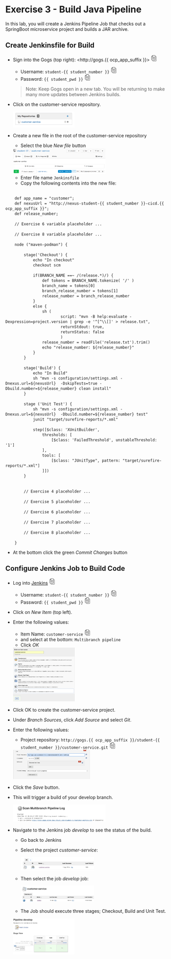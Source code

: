 # Exercise 3 - Build Java Pipeline

In this lab, you will create a Jenkins Pipeline Job that checks out a SpringBoot microservice project and builds a JAR archive.

## Create Jenkinsfile for Build

* Sign into the Gogs (top right): <http://gogs.{{ ocp_app_suffix }}> <a href="#0"><img src="../images/copy-paste.jpeg" onclick="copyToClipboard('http://gogs.{{ ocp_app_suffix }}')" alt="copy-paste" width="20"></a>

    * Username: `student-{{ student_number }}` <a href="#0"><img src="../images/copy-paste.jpeg" onclick="copyToClipboard('student-{{ student_number }}')" alt="copy-paste" width="20"></a>
    * Password: `{{ student_pwd }}` <a href="#0"><img src="../images/copy-paste.jpeg" onclick="copyToClipboard('{{ student_pwd }}')" alt="copy-paste" width="20"></a>

    >Note: Keep Gogs open in a new tab. You will be returning to make many more updates between Jenkins builds.

* Click on the customer-service repository.

    
    <img src="../images/customer_service.png" alt="customer_service" width="40%">

* Create a new file in the root of the customer-service repository 
   * Select the blue *New file*  button
    
        
    <img src="../images/create_new_file.png" alt="create_new_file" width="60%">
    
   * Enter file name `Jenkinsfile` 
   * Copy the following contents into the new file:

```

    def app_name = "customer";
    def nexusUrl = "http://nexus-student-{{ student_number }}-cicd.{{ ocp_app_suffix }}";
    def release_number;
      
    // Exercise 6 variable placeholder ...
    
    // Exercise 8 variable placeholder ...
    
    node ("maven-podman") {
    
        stage('Checkout') {
            echo "In checkout"
            checkout scm
    
            if(BRANCH_NAME ==~ /(release.*)/) {
                def tokens = BRANCH_NAME.tokenize( '/' )
                branch_name = tokens[0]
                branch_release_number = tokens[1]
                release_number = branch_release_number
            }
            else {
                sh (
                        script: "mvn -B help:evaluate -Dexpression=project.version | grep -e '^[^\\[]' > release.txt",
                        returnStdout: true,
                        returnStatus: false
                        )
                release_number = readFile('release.txt').trim()
                echo "release_number: ${release_number}"
            }
        }
    
        stage('Build') {
            echo "In Build"
            sh "mvn -s configuration/settings.xml -Dnexus.url=${nexusUrl}  -DskipTests=true -Dbuild.number=${release_number} clean install"
        }
    
        stage ('Unit Test') {
            sh "mvn -s configuration/settings.xml -Dnexus.url=${nexusUrl}  -Dbuild.number=${release_number} test"
            junit "target/surefire-reports/*.xml"
    
            step([$class: 'XUnitBuilder',
                thresholds: [
                    [$class: 'FailedThreshold', unstableThreshold: '1']
                ],
                tools: [
                    [$class: "JUnitType", pattern: "target/surefire-reports/*.xml"]
                ]])
        }
    
        
        // Exercise 4 placeholder ...
        
        // Exercise 5 placeholder ...
        
        // Exercise 6 placeholder ...
        
        // Exercise 7 placeholder ...
        
        // Exercise 8 placeholder ...
        
    }

```

   * At the bottom click the green  *Commit Changes* button

## Configure Jenkins Job to Build Code

* Log into [Jenkins](<http://jenkins-student-{{ student_number }}-cicd.{{ ocp_app_suffix }}>) <a href="#0"><img src="../images/copy-paste.jpeg" onclick="copyToClipboard('http://jenkins-student-{{ student_number }}-cicd.{{ ocp_app_suffix }}')" alt="copy-paste" width="20"></a>

    * Username: `student-{{ student_number }}` <a href="#0"><img src="../images/copy-paste.jpeg" onclick="copyToClipboard('student-{{ student_number }}')" alt="copy-paste" width="20"></a>
    * Password: `{{ student_pwd }}` <a href="#0"><img src="../images/copy-paste.jpeg" onclick="copyToClipboard('{{ student_pwd }}')" alt="copy-paste" width="20"></a>

* Click on *New Item* (top left).
* Enter the following values:

    * Item Name: `customer-service` <a href="#0"><img src="../images/copy-paste.jpeg" onclick="copyToClipboard('customer-service')" alt="copy-paste" width="20"></a>
    * and select at the bottom: `Multibranch pipeline`
    * Click *OK*


    <img src="../images/image18.png" alt="image18" width="40%">

* Click OK to create the customer-service project.

* Under *Branch Sources*, click *Add Source* and select *Git*.

* Enter the following values:

    * Project repository: `http://gogs.{{ ocp_app_suffix }}/student-{{ student_number }}/customer-service.git` <a href="#0"><img src="../images/copy-paste.jpeg" onclick="copyToClipboard('http://gogs.{{ ocp_app_suffix }}/student-{{ student_number }}/customer-service.git')" alt="copy-paste" width="20"></a>


    <img src="../images/image16.png" alt="image16" width="50%">


* Click the *Save* button.

* This will trigger a build of your develop branch.

    
    <img src="../images/jenkins_build.png" alt="jenkins_build" width="60%">

* Navigate to the Jenkins job *develop* to see the status of the build.

  * Go back to Jenkins
  * Select the project *customer-service*:

    
    <img src="../images/custom_project.png" alt="custom_project" width="50%">
    
  * Then select the job *develop* job:  
    
    
    <img src="../images/develop_job.png" alt="develop_job" width="50%">
   
   * The Job should execute three stages; Checkout, Build and Unit Test. 
    
    
    <img src="../images/jenkins_build_status.png" alt="jenkins_build_status" width="40%">


